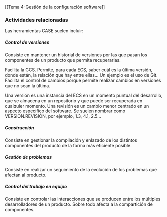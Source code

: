 [[Tema 4-Gestión de la configuración software]]

### Actividades relacionadas
Las herramientas CASE suelen incluir:

##### Control de versiones
Consiste en mantener un historial de versiones por las que pasan los componentes de un producto que permita recuperarlas.

Facilita la GCS. Permite, para cada ECS, saber cuál es la última versión, donde están, la relación que hay entre ellas... Un ejemplo es el uso de Git. Facilita el control de cambios porque permite realizar cambios en versiones que no sean la última.

Una versión es una instancia del ECS en un momento puntual del desarrollo, que se almacena en un repositorio y que puede ser recuperada en cualquier momento. Una revisión es un cambio menor centrado en un aspecto específico del software. Se suelen nombrar como VERSION.REVISIÓN, por ejemplo, 1.3, 4.1, 2.5...

##### Construcción
Consiste en gestionar la compilación y enlazado de los distintos componentes del producto de la forma más eficiente posible.

##### Gestión de problemas
Consiste en realizar un seguimiento de la evolución de los problemas que afectan al producto.

##### Control del trabajo en equipo
Consiste en controlar las interacciones que se producen entre los múltiples desarrolladores de un producto. Sobre todo afecta a la compartición de componentes.